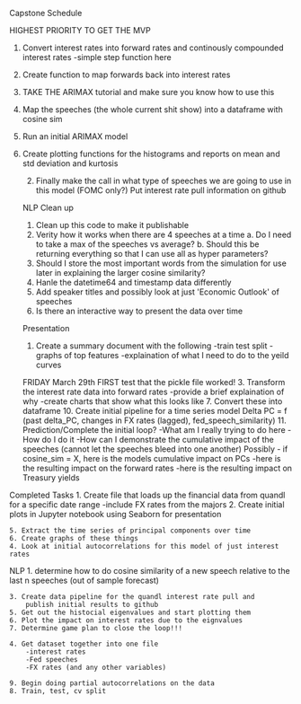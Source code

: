 Capstone Schedule

HIGHEST PRIORITY TO GET THE MVP

1. Convert interest rates into forward rates and continously compounded interest rates
    -simple step function here
2. Create function to map forwards back into interest rates
3. TAKE THE ARIMAX tutorial and make sure you know how to use this
4. Map the speeches (the whole current shit show) into a dataframe with cosine sim
5. Run an initial ARIMAX model
6. Create plotting functions for the histograms and reports on mean and std deviation and kurtosis



    2. Finally make the call in what type of speeches we are going to
        use in this model (FOMC only?)
    Put interest rate pull information on github



    NLP Clean up
    1. Clean up this code to make it publishable
    2. Verity how it works when there are 4 speeches at a time
        a. Do I need to take a max of the speeches vs average?
        b. Should this be returning everything so that I can use all as hyper parameters?
    3. Should I store the most important words from the simulation for use later in      explaining the larger cosine similarity?
    4. Hanle the datetime64 and timestamp data differently
    5. Add speaker titles and possibly look at just 'Economic Outlook' of speeches
    6. Is there an interactive way to present the data over time

    Presentation
    1. Create a summary document with the following
        -train test split
        -graphs of top features
        -explaination of what I need to do to the yeild curves

    FRIDAY March 29th
    FIRST test that the pickle file worked!
    3. Transform the interest rate data into forward rates
        -provide a brief explaination of why
        -create charts that show what this looks like
    7. Convert these into dataframe
    10. Create initial pipeline for a time series model
        Delta PC = f (past delta_PC, changes in FX rates (lagged), fed_speech_similarity)
    11. Prediction/Complete the initial loop?
            -What am I really trying to do here
            -How do I do it
            -How can I demonstrate the cumulative impact of the speeches
                (cannot let the speeches bleed into one another)
                Possibly - if cosine_sim = X, here is the models cumulative impact on PCs
                        -here is the resulting impact on the forward rates
                        -here is the resulting impact on Treasury yields






Completed Tasks
    1. Create file that loads up the financial data from quandl for a specific date range
        -include FX rates from the majors
    2. Create initial plots in Jupyter notebook using Seaborn for presentation

    5. Extract the time series of principal components over time
    6. Create graphs of these things
    4. Look at initial autocorrelations for this model of just interest rates

NLP
    1. determine how to do cosine similarity of a new speech relative
        to the last n speeches (out of sample forecast)


    3. Create data pipeline for the quandl interest rate pull and
        publish initial results to github
    5. Get out the histocial eigenvalues and start plotting them
    6. Plot the impact on interest rates due to the eignvalues
    7. Determine game plan to close the loop!!!

    4. Get dataset together into one file
        -interest rates
        -Fed speeches
        -FX rates (and any other variables)

    9. Begin doing partial autocorrelations on the data
    8. Train, test, cv split